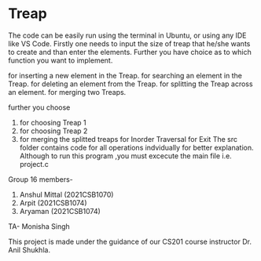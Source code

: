 # Treap

The code can be easily run using the terminal in Ubuntu, or using any IDE like VS Code.
Firstly one needs to input the size of treap that he/she wants to create and than enter the elements. Further you have choice as to which function you want to implement.

for inserting a new element in the Treap.
for searching an element in the Treap.
for deleting an element from the Treap.
for splitting the Treap across an element.
for merging two Treaps.

further you choose
1. for choosing Treap 1
2. for choosing Treap 2
3. for merging the splitted treaps
for Inorder Traversal
for Exit
The src folder contains code for all operations indvidually for better explanation. Although to run this program ,you must excecute the main file i.e. project.c

Group 16 members-
1. Anshul Mittal (2021CSB1070)
2. Arpit (2021CSB1074)
3. Aryaman (2021CSB1074)

TA- Monisha Singh

This project is made under the guidance of our CS201 course instructor Dr. Anil Shukhla.

